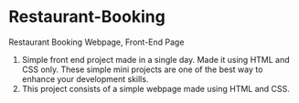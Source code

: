 # Restaurant-Booking
Restaurant Booking Webpage, Front-End Page<br>
1. Simple front end project made in a single day. Made it using HTML and CSS only. These simple mini projects are one of the best way to enhance your development skills.<br>
2. This project consists of a simple webpage made using HTML and CSS. 

